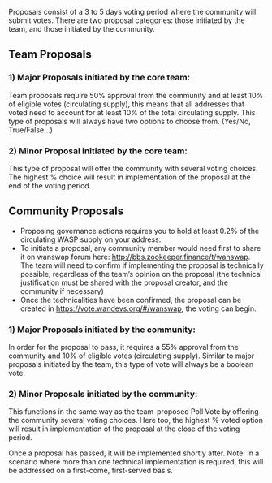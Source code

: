 Proposals consist of a 3 to 5 days voting period where the community will submit votes. There are two proposal categories: those initiated by the team, and those initiated by the community.

## Team Proposals

### 1) Major Proposals initiated by the core team:
Team proposals require 50% approval from the community and at least 10% of eligible votes (circulating supply), this means that all addresses that voted need to account for at least 10% of the total circulating supply. This type of proposals will always have two options to choose from. (Yes/No, True/False…)

### 2) Minor Proposal initiated by the core team:
This type of proposal will offer the community with several voting choices. The highest % choice will result in implementation of the proposal at the end of the voting period.

## Community Proposals

* Proposing governance actions requires you to hold at least 0.2% of the circulating WASP supply on your address.
* To initiate a proposal, any community member would need first to share it on wanswap forum here: http://bbs.zookeeper.finance/t/wanswap. The team will need to confirm if implementing the proposal is technically possible, regardless of the team’s opinion on the proposal (the technical justification must be shared with the proposal creator, and the community if necessary)
* Once the technicalities have been confirmed, the proposal can be created in https://vote.wandevs.org/#/wanswap, the voting can begin.

### 1) Major Proposals initiated by the community:
In order for the proposal to pass, it requires a 55% approval from the community and 10% of eligible votes (circulating supply). Similar to major proposals initiated by the team, this type of vote will always be a boolean vote.

### 2) Minor Proposals initiated by the community:
This functions in the same way as the team-proposed Poll Vote by offering the community several voting choices. Here too, the highest % voted option will result in implementation of the proposal at the close of the voting period.

Once a proposal has passed, it will be implemented shortly after.
Note: In a scenario where more than one technical implementation is required, this will be addressed on a first-come, first-served basis.
